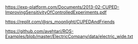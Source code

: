 https://exp-platform.com/Documents/2013-02-CUPED-ImprovingSensitivityOfControlledExperiments.pdf

https://replit.com/@srs_moonlight/CUPEDAndFriends

https://github.com/avehtari/ROS-Examples/blob/master/ElectricCompany/data/electric_wide.txt
